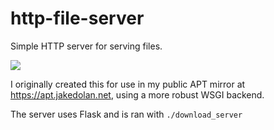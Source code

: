 # http-file-server
Simple HTTP server for serving files.

![](https://i.imgur.com/WUzh7cQ.png)

I originally created this for use in my public APT mirror at https://apt.jakedolan.net, using a more robust WSGI backend.

The server uses Flask and is ran with `./download_server`
